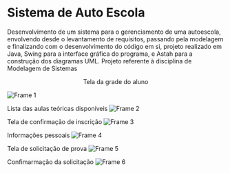 # Sistema de Auto Escola

Desenvolvimento de um sistema para o gerenciamento de uma autoescola, envolvendo desde o levantamento de requisitos, passando pela modelagem e finalizando com o desenvolvimento do código em si, projeto realizado em Java, Swing para a interface gráfica do programa, e Astah para a construção dos diagramas UML. Projeto referente à disciplina de Modelagem de Sistemas

<p align="center">
  Tela da grade do aluno
</p>

![Frame 1](https://user-images.githubusercontent.com/84208761/192109091-b07daa95-1ae3-4320-9e8d-cda358240beb.png)

  Lista das aulas teóricas disponíveis
  ![Frame 2](https://user-images.githubusercontent.com/84208761/192109120-dbcbc694-1545-4c18-bb4b-3cd826975562.png)

  Tela de confirmação de inscrição
  ![Frame 3](https://user-images.githubusercontent.com/84208761/192109166-80de2a03-5a89-4ed8-b817-09337ba35779.png)

  Informações pessoais
  ![Frame 4](https://user-images.githubusercontent.com/84208761/192109191-d1c74176-8ef6-41d7-9742-16148a8d147e.png)

  Tela de solicitação de prova
  ![Frame 5](https://user-images.githubusercontent.com/84208761/192109233-3019e6b3-b7c1-4b33-afb7-ed8379e1993b.png)

  Confimarmação da solicitação
  ![Frame 6](https://user-images.githubusercontent.com/84208761/192109251-9eaa4858-4964-4d09-97b4-ba92d227fac6.png)
